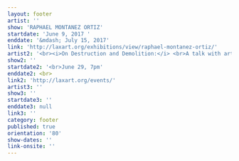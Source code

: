 ```yaml
---
layout: footer
artist: ''
show: 'RAPHAEL MONTANEZ ORTIZ'
startdate: 'June 9, 2017 '
enddate: '&mdash; July 15, 2017'
link: 'http://laxart.org/exhibitions/view/raphael-montanez-ortiz/'
artist2: '<br><i>On Destruction and Demolition:</i> <br>A talk with artist Mary Ellen Carroll in anticipation of her <i>Demolition Derby</i>'
show2: ''
startdate2: '<br>June 29, 7pm'
enddate2: <br>
link2: 'http://laxart.org/events/'
artist3: ''
show3: ''
startdate3: ''
enddate3: null
link3: ''
category: footer
published: true
orientation: '80'
show-dates: ''
link-onsite: ''
---
```

